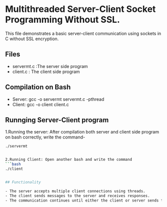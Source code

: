

# Multithreaded Server-Client Socket Programming Without SSL.

This file demonstrates a basic server-client communication using sockets in C without SSL encryption.

## Files

- servermt.c :The server side program
- client.c : The client side program

## Compilation on Bash

- Server: gcc -o servermt servermt.c -pthread
- Client: gcc -o client client.c

## Runnging Server-Client program

1.Running the server: After compilation both server and client side program on bash correctly, write the command-

```bash
./servermt


2.Running Client: Open another bash and write the command 
```bash
./client


## Functionality

- The server accepts multiple client connections using threads.
- The client sends messages to the server and receives responses.
- The communication continues until either the client or server sends the message "exit".


